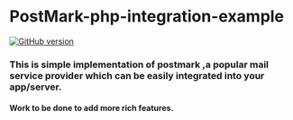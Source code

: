 # PostMark-php-integration-example

[![GitHub version](https://badge.fury.io/gh/pulkit4tech%2FPostMark-php-integration-example.svg)](https://badge.fury.io/gh/pulkit4tech%2FPostMark-php-integration-example)

### This is simple implementation of postmark ,a popular mail service provider which can be easily integrated into your app/server.

#### Work to be done to add more rich features.

